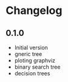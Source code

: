 # Changelog

## 0.1.0

* Initial version
* gneric tree
* ploting graphviz
* binary search tree
* decision trees
